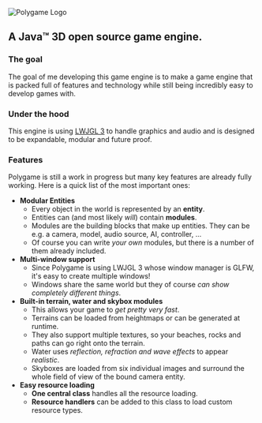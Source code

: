 ![Polygame Logo](http://mtronicsdev.github.io/PolyGame/images/polygame.png "Polygame")
## A Java™ 3D open source game engine.
### The goal
The goal of me developing this game engine is to make a game engine that is packed full of features and technology while still being incredibly easy to develop games with.

### Under the hood
This engine is using [LWJGL 3](https://github.com/LWJGL/lwjgl3) to handle graphics and audio and is designed to be expandable, modular and future proof.

### Features
Polygame is still a work in progress but many key features are already fully working. Here is a quick list of the most important ones:
* __Modular Entities__
  * Every object in the world is represented by an __entity__.
  * Entities can (and most likely _will_) contain __modules__.
  * Modules are the building blocks that make up entities. They can be e.g. a camera, model, audio source, AI, controller, ...
  * Of course you can write _your own_ modules, but there is a number of them already included.
* __Multi-window support__
  * Since Polygame is using LWJGL 3 whose window manager is GLFW, it's easy to create multiple windows!
  * Windows share the same world but they of course _can show completely different things_.
* __Built-in terrain, water and skybox modules__
  * This allows your game to _get pretty very fast_.
  * Terrains can be loaded from heightmaps or can be generated at runtime.
  * They also support multiple textures, so your beaches, rocks and paths can go right onto the terrain.
  * Water uses _reflection, refraction and wave effects_ to appear _realistic_.
  * Skyboxes are loaded from six individual images and surround the whole field of view of the bound camera entity.
* __Easy resource loading__
  * __One central class__ handles all the resource loading.
  * __Resource handlers__ can be added to this class to load custom resource types.
